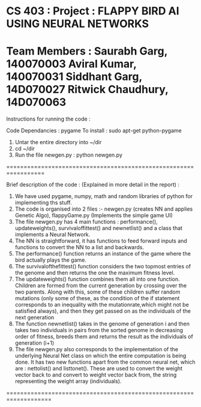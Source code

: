 CS 403 : Project : FLAPPY BIRD AI USING NEURAL NETWORKS 
==============================================================
Team Members :
Saurabh Garg, 140070003
Aviral Kumar, 140070031
Siddhant Garg, 14D070027
Ritwick Chaudhury, 14D070063
===============================================================

Instructions for running the code :

Code Dependancies : pygame
To install : sudo apt-get python-pygame

1. Untar the entire directory into ~/dir
2. cd ~/dir
3. Run the file newgen.py : python newgen.py

=================================================================

Brief description of the code : (Explained in more detail in the report) :

1. We have used pygame, numpy, math and random libraries of python for implementing ths stuff. 
2. The code is organised into 2 files :- newgen.py (creates NN and applies Genetic Algo), flappyGame.py (Implements the simple game UI)
3. The file newgen.py has 4 main functions : performance(), updateweights(), survivaloffittest() and newnetlist() and a class that 
   implements a Neural Network.
4. The NN is straightforward, it has functions to feed forward inputs and functions to convert the NN to a list and backwards.
5. The performance() function returns an instance of the game where the bird actually plays the game.
6. The survivalofthefittest() function considers the two topmost entries of the genome and then returns the one the maximum fitness level. 
7. The updateweights() function combines them all into one function. Children are formed from the current generation by crossing over the 
   two parents. Along with this, some of these children suffer random mutations (only some of these, as the condition of the if statement 
   corresponds to an inequality with the mutationrate,which might not be satisfied always), and then they get passed on as the 
   individuals of the next generation
8. The function newnetlist() takes in the genome of generation i and then takes two individuals in pairs from the sorted genome in decreasing
   order of fitness, breeds them and returns the result as the individuals of generation (i+1)
9. The file newgen.py also corresponds to the implementation of the underlying Neural Net class on which the entire computation is being done. It has two new functions apart from the common neural net, which are : nettolist() and listtonet(). These are used to convert the weight vector back to and convert to weight vector back from, the string representing the weight array (individuals).

===================================================================
